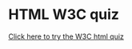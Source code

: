 # HTML W3C quiz

[Click here to try the W3C html quiz](https://www.w3schools.com/quiztest/quiztest.asp?qtest=HTML)